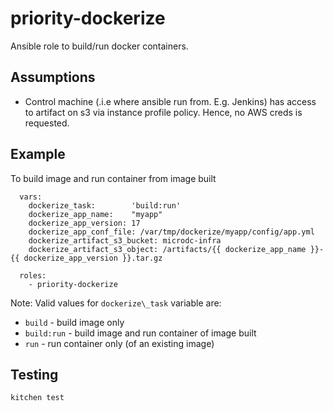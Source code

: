 priority-dockerize
==================

Ansible role to build/run docker containers.

## Assumptions

- Control machine (.i.e where ansible run from. E.g. Jenkins) has access to 
  artifact on s3 via instance profile policy. Hence, no AWS creds is requested.

## Example

To build image and run container from image built

```
  vars:
    dockerize_task:        'build:run'
    dockerize_app_name:    "myapp"
    dockerize_app_version: 17
    dockerize_app_conf_file: /var/tmp/dockerize/myapp/config/app.yml
    dockerize_artifact_s3_bucket: microdc-infra
    dockerize_artifact_s3_object: /artifacts/{{ dockerize_app_name }}-{{ dockerize_app_version }}.tar.gz

  roles:
    - priority-dockerize
```

Note:
Valid values for `dockerize\_task` variable are:
- `build` - build image only
- `build:run` - build image and run container of image built
- `run` - run container only (of an existing image)


## Testing

```
kitchen test
```
